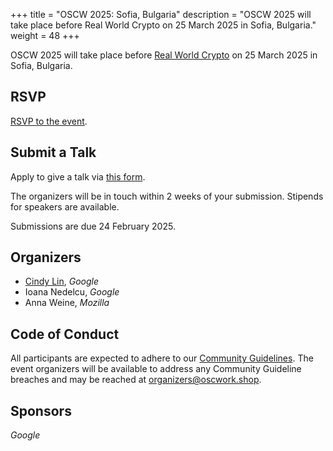 +++
title = "OSCW 2025: Sofia, Bulgaria"
description = "OSCW 2025 will take place before Real World Crypto on 25 March 2025 in Sofia, Bulgaria."
weight = 48
+++

OSCW 2025 will take place before [Real World Crypto](https://rwc.iacr.org/2025/) on 25 March 2025 in Sofia, Bulgaria.

## RSVP

[RSVP to the event](https://rsvp.withgoogle.com/events/oscw-2025).

## Submit a Talk

Apply to give a talk via [this form](https://forms.gle/JXV5dyHtZye7vDZt5).

The organizers will be in touch within 2 weeks of your submission. Stipends for speakers are available.

Submissions are due 24 February 2025.

## Organizers

- [Cindy Lin](https://cindylindeed.github.io/), *Google*
- Ioana Nedelcu, *Google*
- Anna Weine, *Mozilla*

## Code of Conduct

All participants are expected to adhere to our [Community Guidelines](https://developers.google.com/community-guidelines). The event organizers will be available to address any Community Guideline breaches and may be reached at [organizers@oscwork.shop](mailto:organizers@oscwork.shop).

## Sponsors

*Google*
